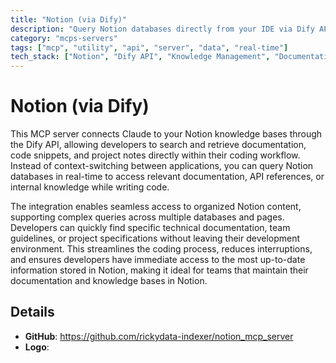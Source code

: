 ```yaml
---
title: "Notion (via Dify)"
description: "Query Notion databases directly from your IDE via Dify API for instant documentation access while coding."
category: "mcps-servers"
tags: ["mcp", "utility", "api", "server", "data", "real-time"]
tech_stack: ["Notion", "Dify API", "Knowledge Management", "Documentation"]
---
```


# Notion (via Dify)

This MCP server connects Claude to your Notion knowledge bases through the Dify API, allowing developers to search and retrieve documentation, code snippets, and project notes directly within their coding workflow. Instead of context-switching between applications, you can query Notion databases in real-time to access relevant documentation, API references, or internal knowledge while writing code.

The integration enables seamless access to organized Notion content, supporting complex queries across multiple databases and pages. Developers can quickly find specific technical documentation, team guidelines, or project specifications without leaving their development environment. This streamlines the coding process, reduces interruptions, and ensures developers have immediate access to the most up-to-date information stored in Notion, making it ideal for teams that maintain their documentation and knowledge bases in Notion.

## Details

- **GitHub**: https://github.com/rickydata-indexer/notion_mcp_server
- **Logo**: 
